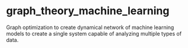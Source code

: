 # graph_theory_machine_learning
Graph optimization to create dynamical network of machine learning models to create a single system capable of analyzing multiple types of data.
